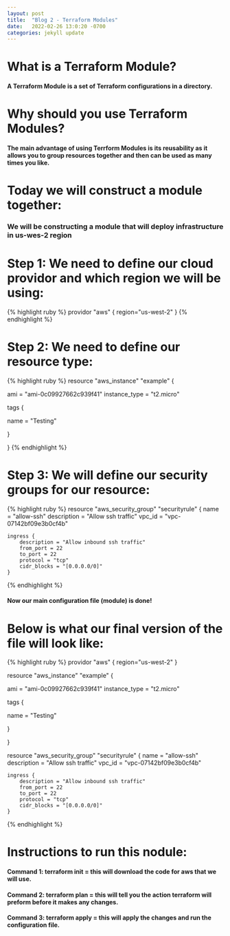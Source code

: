 ```yaml
---
layout: post
title:  "Blog 2 - Terraform Modules"
date:   2022-02-26 13:0:20 -0700
categories: jekyll update
---
```


# **What is a Terraform Module**?
#### A Terraform Module is a set of Terraform configurations in a directory.

# **Why should you use Terraform Modules**?
#### The main advantage of using Terrform Modules is its reusability as it allows you to group resources together and then can be used as many times you like.

# **Today we will construct a module together:**
### We will be constructing a module that will deploy infrastructure in us-wes-2 region

# Step 1: We need to define our cloud providor and which region we will be using:
{% highlight ruby %}
  providor "aws" {
    region="us-west-2"
}
{% endhighlight %}

# Step 2: We need to define our resource type:
{% highlight ruby %}
resource "aws_instance" "example" {
 
  ami         = "ami-0c09927662c939f41"
  instance_type = "t2.micro"
 
  tags {
 
  name = "Testing"
 
  }
 
}
{% endhighlight %}

# Step 3: We will define our security groups for our resource:
{% highlight ruby %}
resource "aws_security_group" "securityrule" {
    name = "allow-ssh"
    description = "Allow ssh traffic"
    vpc_id = "vpc-07142bf09e3b0cf4b"

    ingress {
        description = "Allow inbound ssh traffic"
        from_port = 22
        to_port = 22
        protocol = "tcp"
        cidr_blocks = "[0.0.0.0/0]"
    }
{% endhighlight %}
#### Now our main configuration file (module) is done!

# Below is what our final version of the file will look like:
{% highlight ruby %}
  providor "aws" {
    region="us-west-2"
}

resource "aws_instance" "example" {
 
  ami         = "ami-0c09927662c939f41"
  instance_type = "t2.micro"
 
  tags {
 
  name = "Testing"
 
  }
 
}

resource "aws_security_group" "securityrule" {
    name = "allow-ssh"
    description = "Allow ssh traffic"
    vpc_id = "vpc-07142bf09e3b0cf4b"

    ingress {
        description = "Allow inbound ssh traffic"
        from_port = 22
        to_port = 22
        protocol = "tcp"
        cidr_blocks = "[0.0.0.0/0]"
    }
{% endhighlight %}

# **Instructions to run this nodule:**
#### Command 1: terraform init = this will download the code for aws that we will use.
#### Command 2: terraform plan = this will tell you the action terraform will preform before it makes any changes.
#### Command 3: terraform apply = this will apply the changes and run the configuration file.